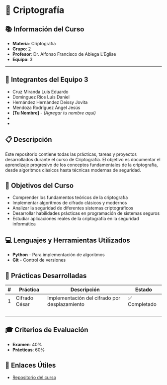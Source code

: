 # 🔐 Criptografía

## 📚 Información del Curso

- **Materia**: Criptografía
- **Grupo**: 2
- **Profesor**: Dr. Alfonso Francisco de Abiega L'Eglise
- **Equipo**: 3

---

## 👥 Integrantes del Equipo 3

- Cruz Miranda Luis Eduardo
- Dominguez Ríos Luis Daniel
- Hernández Hernández Deissy Jovita
- Mendoza Rodríguez Ángel Jesús
- **[Tu Nombre]** - *(Agregar tu nombre aquí)*
-
-


## 📋 Descripción

Este repositorio contiene todas las prácticas, tareas y proyectos desarrollados durante el curso de Criptografía. El objetivo es documentar el aprendizaje progresivo de los conceptos fundamentales de la criptografía, desde algoritmos clásicos hasta técnicas modernas de seguridad.

## 🎯 Objetivos del Curso

- Comprender los fundamentos teóricos de la criptografía
- Implementar algoritmos de cifrado clásicos y modernos
- Analizar la seguridad de diferentes sistemas criptográficos
- Desarrollar habilidades prácticas en programación de sistemas seguros
- Estudiar aplicaciones reales de la criptografía en la seguridad informática


## 💻 Lenguajes y Herramientas Utilizados

- **Python** - Para implementación de algoritmos
- **Git** - Control de versiones

## 📖 Prácticas Desarrolladas

| # | Práctica | Descripción | Estado |
|---|----------|-------------|---------|
| 1 | Cifrado César | Implementación del cifrado por desplazamiento | ✅ Completado |
|  |  |  |  |
|  |  |  |  |
|  |  |  |  |
|  |  |  |  |

## 🎓 Criterios de Evaluación

- **Examen**: 40%
- **Prácticas**: 60%


## 🔗 Enlaces Útiles

- [Repositorio del curso]([https://github.com/DeyHdz/Criptografia.git])
